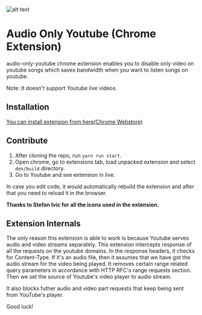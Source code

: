 ![alt text](https://raw.githubusercontent.com/Ashish-Bansal/audio-only-youtube/master/logo.png "Audio Only Youtube")

Audio Only Youtube (Chrome Extension)
=======================================

audio-only-youtube chrome extension enables you to disable only video on youtube songs which saves bandwidth when you want to listen songs on youtube.

Note: It doesn't support Youtube live videos.

## Installation

[You can install extension from here(Chrome Webstore)](https://chrome.google.com/webstore/detail/audio-only-youtube/pkocpiliahoaohbolmkelakpiphnllog)

## Contribute

1. After cloning the repo,  run `yarn run start`.
2. Open chrome, go to extensions tab, load unpacked extension and select
   `dev/build` directory.
3. Go to Youtube and see extension in live.

In case you edit code, it would automatically rebuild the extension and after
that you need to reload it in the browser.

**Thanks to Stefan Ivic for all the icons used in the extension.**

## Extension Internals

The only reason this extension is able to work is because Youtube serves audio and video streams separately. This extension intercepts response of all the requests on the youtube domains. In the response headers, it checks for Content-Type. If it's an audio file, then it assumes that we have got the audio stream for the video being played. It removes certain range related query parameters in accordance with HTTP RFC's range requests section. Then we set the source of Youtube's video player to audio stream.

It also blocks futher audio and video part requests that keep being sent from YouTube's player.

Good luck!

